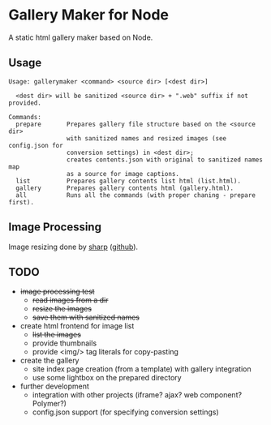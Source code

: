 # Gallery Maker for Node

A static html gallery maker based on Node.

## Usage

```
Usage: gallerymaker <command> <source dir> [<dest dir>]

  <dest dir> will be sanitized <source dir> + ".web" suffix if not provided.

Commands:
  prepare       Prepares gallery file structure based on the <source dir>
                with sanitized names and resized images (see config.json for
                conversion settings) in <dest dir>;
                creates contents.json with original to sanitized names map
                as a source for image captions.
  list          Prepares gallery contents list html (list.html).
  gallery       Prepares gallery contents html (gallery.html).
  all           Runs all the commands (with proper chaning - prepare first).
```

## Image Processing

Image resizing done by [sharp](http://sharp.dimens.io/) ([github](https://github.com/lovell/sharp)).

## TODO

- ~~image processing test~~
    - ~~read images from a dir~~
    - ~~resize the images~~
    - ~~save them with sanitized names~~
- create html frontend for image list
    - ~~list the images~~
    - provide thumbnails
    - provide &lt;img/> tag literals for copy-pasting
- create the gallery
    - site index page creation (from a template) with gallery integration
    - use some lightbox on the prepared directory
- further development
    - integration with other projects (iframe? ajax? web component? Polymer?)
    - config.json support (for specifying conversion settings)
